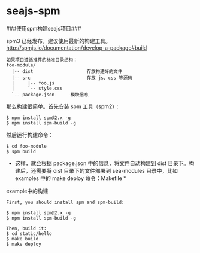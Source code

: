 seajs-spm
=========

###使用spm构建seajs项目###


spm3 已经发布，建议使用最新的构建工具。http://spmjs.io/documentation/develop-a-package#build

```
如果项目遵循推荐的标准目录结构：
foo-module/
  |-- dist                    存放构建好的文件
  |-- src                     存放 js、css 等源码
  |     |-- foo.js
  |     `-- style.css
  `-- package.json      模块信息
```


那么构建很简单。首先安装 spm 工具（spm2）：
```
$ npm install spm@2.x -g
$ npm install spm-build -g
```

然后运行构建命令：
```
$ cd foo-module
$ spm build
```

* 这样，就会根据 package.json 中的信息，将文件自动构建到 dist 目录下。构建后，还需要将 dist 目录下的文件部署到 sea-modules 目录中，比如 examples 中的 make deploy 命令：Makefile *




example中的构建
```
First, you should install spm and spm-build:

$ npm install spm@2.x -g
$ npm install spm-build -g

Then, build it:
$ cd static/hello
$ make build
$ make deploy
```